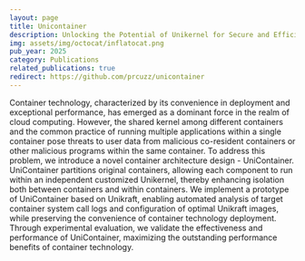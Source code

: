 ```yaml
---
layout: page
title: Unicontainer
description: Unlocking the Potential of Unikernel for Secure and Efficient Containerization
img: assets/img/octocat/inflatocat.png
pub_year: 2025
category: Publications
related_publications: true
redirect: https://github.com/prcuzz/unicontainer
---
```


Container technology, characterized by its convenience in deployment and exceptional performance, has emerged as a dominant force in the realm of cloud computing. However, the shared kernel among different containers and the common practice of running multiple applications within a single container pose threats to user data from malicious co-resident containers or other malicious programs within the same container. To address this problem, we introduce a novel container architecture design - UniContainer. UniContainer partitions original containers, allowing each component to run within an independent customized Unikernel, thereby enhancing isolation both between containers and within containers. We implement a prototype of UniContainer based on Unikraft, enabling automated analysis of target container system call logs and configuration of optimal Unikraft images, while preserving the convenience of container technology deployment. Through experimental evaluation, we validate the effectiveness and performance of UniContainer, maximizing the outstanding performance benefits of container technology.